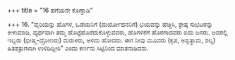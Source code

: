 +++
title = "16 ಹಗೆಯನೇ ಕೊಣ್ಡಾಡಿ"

+++
16. “ವೈರಿಯನ್ನು ಹೊಗಳಿ, ಒಡೆಯನಿಗೆ (ದುರ್ಯೋಧನನಿಗೆ) ಭಯವನ್ನು ಹೆಚ್ಚಿಸಿ, ಶ್ರೇಷ್ಠ ಸುಭಟರನ್ನು ಕೀಳುಮಾಡಿ, ವ್ಯರ್ಥವಾಗಿ ತಮ್ಮ ಹೊಟ್ಟೆಹೊರೆದುಕೊಳ್ಳುವವರು, ಹೊಗಳಿಕೆಗೆ ಹೊರಗಾದವರು ಐದು ಜನರು. ಅವರಲ್ಲಿ ಇಬ್ಬರು (ಭೀಷ್ಮ-ದ್ರೋಣರು) ದುರುಳರು, ಅಳಿದು ಹೋದರು. ಈಗ ನೀವು ಮೂವರು (ಕೃಪ, ಅಶ್ವತ್ಥಾಮ, ಶಲ್ಯ) ಹಿತಶತ್ರುಗಳಾಗಿ ಉಳಿದಿದ್ದೀರಿ” ಎಂದು ಕರ್ಣನು ಸಿಟ್ಟಿನಿಂದ ಮಾತನಾಡಿದನು.
